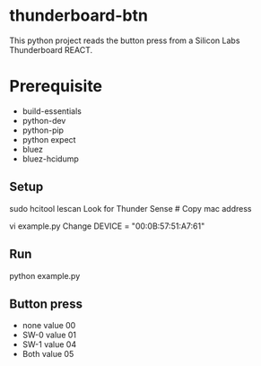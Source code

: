 # thunderboard-btn

This python project reads the button press from a Silicon Labs Thunderboard REACT.

# Prerequisite

* build-essentials
* python-dev
* python-pip
* python expect
* bluez
* bluez-hcidump

## Setup

sudo hcitool lescan
Look for Thunder Sense #
Copy mac address

vi example.py
Change DEVICE = "00:0B:57:51:A7:61"

## Run

python example.py

## Button press

* none value 00
* SW-0 value 01
* SW-1 value 04
* Both value 05
